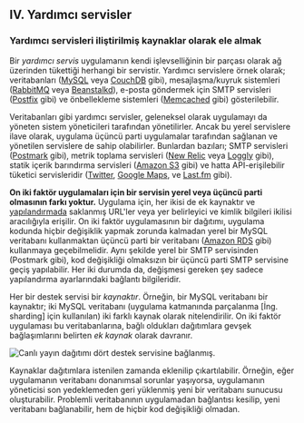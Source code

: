 ## IV. Yardımcı servisler
### Yardımcı servisleri iliştirilmiş kaynaklar olarak ele almak

Bir *yardımcı servis* uygulamanın kendi işlevselliğinin bir parçası olarak ağ üzerinden tükettiği herhangi bir servistir. Yardımcı servislere örnek olarak; veritabanları ([MySQL](http://dev.mysql.com/) veya [CouchDB](http://couchdb.apache.org/) gibi), mesajlaşma/kuyruk sistemleri ([RabbitMQ](http://www.rabbitmq.com/) veya [Beanstalkd](https://beanstalkd.github.io)), e-posta göndermek için SMTP servisleri ([Postfix](http://www.postfix.org/) gibi) ve önbellekleme sistemleri ([Memcached](http://memcached.org/) gibi) gösterilebilir.

Veritabanları gibi yardımcı servisler, geleneksel olarak uygulamayı da yöneten sistem yöneticileri tarafından yönetilirler. Ancak bu yerel servislere ilave olarak, uygulama üçüncü parti uygulamalar tarafından sağlanan ve yönetilen servislere de sahip olabilirler. Bunlardan bazıları; SMTP servisleri ([Postmark](http://postmarkapp.com/) gibi), metrik toplama servisleri ([New Relic](http://newrelic.com/) veya [Loggly](http://www.loggly.com/) gibi), statik içerik barındırma servisleri ([Amazon S3](http://aws.amazon.com/s3/) gibi) ve hatta API-erişilebilir tüketici servisleridir ([Twitter](http://dev.twitter.com/), [Google Maps](http://code.google.com/apis/maps/index.html), ve [Last.fm](http://www.last.fm/api) gibi).

**On iki faktör uygulamaları için bir servisin yerel veya üçüncü parti olmasının farkı yoktur.** Uygulama için, her ikisi de ek kaynaktır ve [yapılandırmada](./config) saklanmış URL'ler veya yer belirleyici ve kimlik bilgileri ikilisi aracılığıyla erişilir. On iki faktör uygulamasının bir dağıtımı, uygulama kodunda hiçbir değişiklik yapmak zorunda kalmadan yerel bir MySQL veritabanı kullanmaktan üçüncü parti bir veritabanı ([Amazon RDS](http://aws.amazon.com/rds/) gibi) kullanmaya geçebilmelidir. Aynı şekilde yerel bir SMTP servisinden (Postmark gibi), kod değişikliği olmaksızın bir üçüncü parti SMTP servisine geçiş yapılabilir. Her iki durumda da, değişmesi gereken şey sadece yapılandırma ayarlarındaki bağlantı bilgileridir.

Her bir destek servisi bir *kaynaktır*. Örneğin, bir MySQL veritabanı bir kaynaktır; iki MySQL veritabanı (uygulama katmanında parçalanma [İng. sharding] için kullanılan) iki farklı kaynak olarak nitelendirilir. On iki faktör uygulaması bu veritabanlarına, bağlı oldukları dağıtımlara gevşek bağlaşımlarını belirten *ek kaynak* olarak davranır.

<img src="/images/attached-resources.png" class="full" alt="Canlı yayın dağıtımı dört destek servisine bağlanmış." />

Kaynaklar dağıtımlara istenilen zamanda eklenilip çıkartılabilir. Örneğin, eğer uygulamanın veritabanı donanımsal sorunlar yaşıyorsa, uygulamanın yöneticisi son yedeklemeden geri yüklenmiş yeni bir veritabanı sunucusu oluşturabilir. Problemli veritabanının uygulamadan bağlantısı kesilip, yeni veritabanı bağlanabilir, hem de hiçbir kod değişikliği olmadan.
